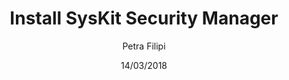 ---
title: Install SysKit Security Manager
description: This section describes how to configure, that is install, SysKit Security Manager.
author: Petra Filipi
date: 14/03/2018
---